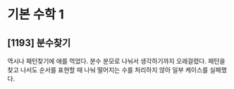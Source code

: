 # 기본 수학 1

## [1193] 분수찾기

역시나 패턴찾기에 애를 먹었다. 분수 분모로 나눠서 생각하기까지 오래걸렸다. 패턴을 찾고 나서도 순서를 표현할 때 나눠 떨어지는 수를 처리하지 않아 일부 케이스를 실패했다.
